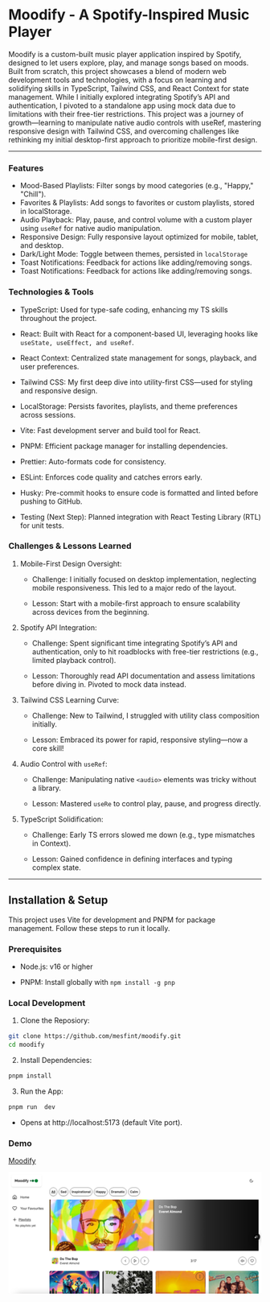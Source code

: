 # Moodify - A Spotify-Inspired Music Player

Moodify is a custom-built music player application inspired by Spotify, designed to let users explore, play, and manage songs based on moods. Built from scratch, this project showcases a blend of modern web development tools and technologies, with a focus on learning and solidifying skills in TypeScript, Tailwind CSS, and React Context for state management. While I initially explored integrating Spotify’s API and authentication, I pivoted to a standalone app using mock data due to limitations with their free-tier restrictions.
This project was a journey of growth—learning to manipulate native audio controls with useRef, mastering responsive design with Tailwind CSS, and overcoming challenges like rethinking my initial desktop-first approach to prioritize mobile-first design.

---

### Features

- Mood-Based Playlists: Filter songs by mood categories (e.g., "Happy," "Chill").
- Favorites & Playlists: Add songs to favorites or custom playlists, stored in localStorage.
- Audio Playback: Play, pause, and control volume with a custom player using `useRef` for native audio manipulation.
- Responsive Design: Fully responsive layout optimized for mobile, tablet, and desktop.
- Dark/Light Mode: Toggle between themes, persisted in `localStorage`
- Toast Notifications: Feedback for actions like adding/removing songs.
- Toast Notifications: Feedback for actions like adding/removing songs.

### Technologies & Tools

- TypeScript: Used for type-safe coding, enhancing my TS skills throughout the project.

- React: Built with React for a component-based UI, leveraging hooks like `useState, useEffect, and useRef`.

- React Context: Centralized state management for songs, playback, and user preferences.

- Tailwind CSS: My first deep dive into utility-first CSS—used for styling and responsive design.

- LocalStorage: Persists favorites, playlists, and theme preferences across sessions.

- Vite: Fast development server and build tool for React.

- PNPM: Efficient package manager for installing dependencies.

- Prettier: Auto-formats code for consistency.

- ESLint: Enforces code quality and catches errors early.

- Husky: Pre-commit hooks to ensure code is formatted and linted before pushing to GitHub.

- Testing (Next Step): Planned integration with React Testing Library (RTL) for unit tests.

### Challenges & Lessons Learned

1.  Mobile-First Design Oversight:

    - Challenge: I initially focused on desktop implementation, neglecting mobile responsiveness. This led to a major redo of the layout.

    - Lesson: Start with a mobile-first approach to ensure scalability across devices from the beginning.

2.  Spotify API Integration:

    - Challenge: Spent significant time integrating Spotify’s API and authentication, only to hit roadblocks with free-tier restrictions (e.g., limited playback control).

    - Lesson: Thoroughly read API documentation and assess limitations before diving in. Pivoted to mock data instead.

3.  Tailwind CSS Learning Curve:

    - Challenge: New to Tailwind, I struggled with utility class composition initially.

    - Lesson: Embraced its power for rapid, responsive styling—now a core skill!

4.  Audio Control with `useRef`:

    - Challenge: Manipulating native `<audio>` elements was tricky without a library.

    - Lesson: Mastered `useRe` to control play, pause, and progress directly.

5.  TypeScript Solidification:

    - Challenge: Early TS errors slowed me down (e.g., type mismatches in Context).

    - Lesson: Gained confidence in defining interfaces and typing complex state.

---

## Installation & Setup

This project uses Vite for development and PNPM for package management. Follow these steps to run it locally.

### Prerequisites

- Node.js: v16 or higher

- PNPM: Install globally with `npm install -g pnp`

### Local Development

1.  Clone the Reposiory:

```bash
git clone https://github.com/mesfint/moodify.git
cd moodify
```

2.  Install Dependencies:

```bash
pnpm install
```

3.  Run the App:

```bash
pnpm run  dev

```

- Opens at http://localhost:5173 (default Vite port).

### Demo

[Moodify](https://moodify-drab.vercel.app/)

![screep-copy](moodify-screen.png)

